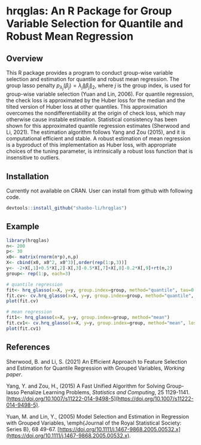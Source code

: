 # hrqglas: An R Package for Group Variable Selection for Quantile and Robust Mean Regression

## Overview

This R package provides a program to conduct group-wise variable selection and estimation for quantile and robust mean regression. The group lasso penalty $p_{\lambda_j}(\beta_j)=\lambda_j\|\beta_j\|_2$, where $j$ is the group index, is used for group-wise variable selection (Yuan and Lin, 2006). For quantile regression, the check loss is approximated by the Huber loss for the median and the tilted version of Huber loss at other quantiles. This approximation overcomes the nondifferentiability at the origin of check loss, which may otherwise cause instable estimation. Statistical consistency has been shown for this approximated quantile regression estimates (Sherwood and Li, 2021). The estimation algorithm follows Yang and Zou (2015), and it is computational efficient and stable. A robust estimation of mean regression is a byproduct of this implementation as Huber loss, with appropriate choices of the tuning parameter, is intrinsically a robust loss function that is insensitive to outliers. 

## Installation

Currently not available on CRAN. User can install from github with following code.

``` r
devtools::install_github("shaobo-li/hrqglas")
```

## Example

``` r
library(hrqglas)
n<- 200
p<- 30
x0<- matrix(rnorm(n*p),n,p)
X<- cbind(x0, x0^2, x0^3)[,order(rep(1:p,3))]
y<- -2+X[,1]+0.5*X[,2]-X[,3]-0.5*X[,7]+X[,8]-0.2*X[,9]+rt(n,2)
group<- rep(1:p, each=3)

# quantile regression
fit<- hrq_glasso(x=X, y=y, group.index=group, method="quantile", tau=0.3)
fit.cv<- cv.hrq_glasso(x=X, y=y, group.index=group, method="quantile", tau=0.3, loss="check")
plot(fit.cv)

# mean regression
fit1<- hrq_glasso(x=X, y=y, group.index=group, method="mean")
fit.cv1<- cv.hrq_glasso(x=X, y=y, group.index=group, method="mean", loss="se")
plot(fit.cv1)
```



## References

Sherwood, B. and Li, S. (2021) An Efficient Approach to Feature Selection and Estimation for Quantile Regression with Grouped Variables, *Working paper*.
 
Yang, Y. and Zou, H., (2015) A Fast Unified Algorithm for Solving Group-lasso Penalize Learning Problems, *Statistics and Computing*, 25 1129-1141. [https://doi.org/10.1007/s11222-014-9498-5](https://doi.org/10.1007/s11222-014-9498-5).

Yuan, M. and Lin, Y., (2005) Model Selection and Estimation in Regression with Grouped Variables, \emph{Journal of the Royal Statistical Society: Series B}, 68 49-67.  [https://doi.org/10.1111/j.1467-9868.2005.00532.x](https://doi.org/10.1111/j.1467-9868.2005.00532.x).
